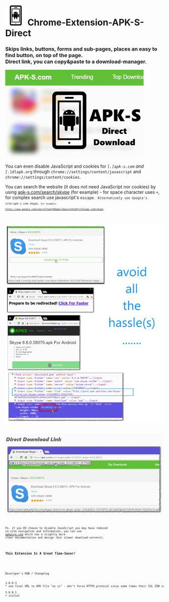 <h1><img alt="" src="resources/icon.png" height="64" width="64"/> Chrome-Extension-APK-S-Direct</h1>

<h3>Skips links, buttons, forms and sub-pages, places an easy to find button, on top of the page. <br/>Direct link, you can copy&amp;paste to a download-manager.</h3>

<img alt="" src="resources/tile.png"/>

You can even disable JavaScript and cookies for <code>[*.]apk-s.com</code> and <code>[*.]dlapk.org</code> through <code>chrome://settings/content/javascript</code> and <code>chrome://settings/content/cookies</code>.

You can search the website (it does not need JavaScript nor cookies) by using <a href="https://apk-s.com/search/skype">apk-s.com/search/skype</a> (for example) - for space character uses <code>+</code>, for complex search use javascript's <code>escape<code>.
Alternatively use Google's <code>site:apk-s.com skype<code>,
for example: <a href="https://www.google.com/search?num=50&gbv=1&q=site%3Aapk-s.com+skype">https://www.google.com/search?num=50&gbv=1&q=site%3Afilehippo.com+skype</a>.


<img alt="" src="resources/screenshot_1.png"/><br/>

<img alt="" src="resources/screenshot_2.png"/><br/>

Ps. if you DO choose to disable JavaScript you may have reduced in-site navigation and information,
you can use <a href="https://apkpure.com/">apkpure.com</a> which has a slightly more clear documentation and design (but slower download-servers).


<h3>This Extension Is A Great Time-Saver!</h3>

<pre>
Developer's HUB / Changelog


3.0.0.3
* use final URL to APK file "as is" - don't force HTTPS protocol since some times their SSL CDN is down...

3.0.0.1
+ initial
</pre>

<!-- <a href="https://paypal.me/e1adkarak0"><img src="https://www.paypalobjects.com/webstatic/mktg/Logo/pp-logo-100px.png" alt="PayPal Donation"></a> -->
